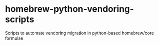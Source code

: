 # homebrew-python-vendoring-scripts
Scripts to automate vendoring migration in python-based homebrew/core formulae
